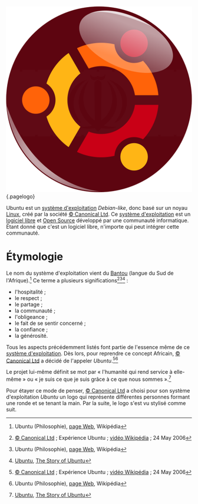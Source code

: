 <!-- TITLE: Ubuntu -->
<!-- SUBTITLE: Brève présentation d'Ubuntu -->

![Ubuntu Logo 8651 1920](/uploads/logo/ubuntu-logo-8651-1920.png "Logo du système d'exploitation Ubuntu"){.pagelogo}

Ubuntu est un [système d'exploitation](https://fr.wikipedia.org/wiki/Syst%C3%A8me_d'exploitation) *Debian-like*, donc basé sur un noyau [Linux](http://www.linuxfoundation.org/projects/linux/), créé par la société [© Canonical Ltd](https://www.canonical.com/).
Ce [système d'exploitation](https://fr.wikipedia.org/wiki/Syst%C3%A8me_d'exploitation) est un [logiciel libre](https://www.gnu.org/philosophy/free-sw.fr.html) et [Open Source](https://opensource.org/faq#osd) développé par une communauté informatique. Étant donné que c'est un logiciel libre, n'importe qui peut intégrer cette communauté.

# Étymologie
Le nom du système d'exploitation vient du [Bantou](/langue/Bantou) (langue du Sud de l'Afrique).[^2] Ce terme a plusieurs significations[^1][^2][^3] :
* l'hospitalité ;
* le respect ;
* le partage ;
* la communauté ;
* l'obligeance ;
* le fait de se sentir concerné ;
* la confiance ;
* la générosité.

Tous les aspects précédemment listés font partie de l'essence même de ce [système d'exploitation](https://fr.wikipedia.org/wiki/Syst%C3%A8me_d'exploitation). Dès lors, pour reprendre ce concept Africain, [© Canonical Ltd](https://www.canonical.com/) a décidé de l'appeler *Ubuntu*.[^1][^2]

Le projet lui-même définit se mot par « l'humanité qui rend service à elle-même » ou « je suis ce que je suis grâce à ce que nous sommes ».[^3]

Pour étayer ce mode de penser, [© Canonical Ltd](https://www.canonical.com/) a choisi pour son système d'exploitation *Ubuntu* un logo qui représente différentes personnes formant une ronde et se tenant la main.
Par la suite, le logo s'est vu stylisé comme suit.



[^1]: [© Canonical Ltd](https://www.canonical.com/) ; Expérience Ubuntu ; [vidéo Wikipédia](https://upload.wikimedia.org/wikipedia/commons/1/17/Experience_ubuntu.ogv) ; 24 May 2006
[^2]: Ubuntu (Philosophie), [page Web](https://fr.wikipedia.org/wiki/%C3%89criture_hi%C3%A9roglyphique_%C3%A9gyptienne#%C3%89tymologie), Wikipédia
[^3]: [Ubuntu](ubuntu.com), [The Story of Ubuntu](https://www.ubuntu.com/about)